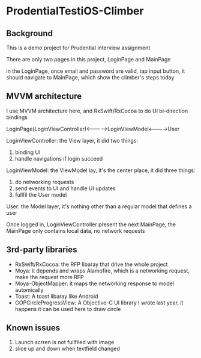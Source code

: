 # ProdentialTestiOS-Climber

## Background 

This is a demo project for  Prudential interview assignment 

There are only two pages in this project, LoginPage and MainPage

in the LoginPage, once email and password are valid, tap input button, it should navigate to MainPage, which show the climber's steps today

## MVVM architecture 

I use MVVM architecture here, and RxSwift/RxCocoa to do UI bi-direction bindings

LoginPage(LoginViewController)<----->LoginViewModel<---->User

LoginViewController: the View layer, it did two things:

1. binding UI
2. handle navigations if login succeed

LoginViewModel: the ViewModel lay, it's the center place, it did three things:

1. do networking requests
2. send events to UI and handle UI updates
3. fullfil the User model

User: the Model layer, it's nothing other than a regular model that defines a user

Once logged in, LoginViewController present the next MainPage, the MainPage only contains local data, no network requests

## 3rd-party libraries

* RxSwift/RxCocoa: the RFP libaray that drive the whole project
* Moya: it depends and wraps Alamofire, which is a networking request, make the request more RFP
* Moya-ObjectMapper: it maps the networking response to model automically
* Toast: A toast libaray like Android
* GOPCircleProgressView: A Objective-C UI library I wrote last year, it happens it can be used here to draw circle 
   
## Known issues

1. Launch scrren is not fullfiled with image
2. slice up and down when textfield changed







